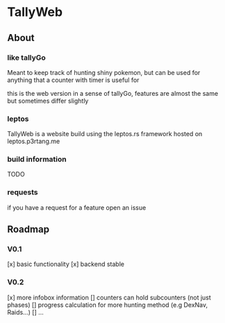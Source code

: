 # TallyWeb

## About
### like tallyGo
Meant to keep track of hunting shiny pokemon,
but can be used for anything that a counter with timer is useful for

this is the web version in a sense of tallyGo,
features are almost the same but sometimes differ slightly

### leptos
TallyWeb is a website build using the leptos.rs framework
hosted on leptos.p3rtang.me

### build information
TODO

### requests
if you have a request for a feature open an issue

## Roadmap
### V0.1
[x] basic functionality
[x] backend stable

### V0.2
[x] more infobox information
[] counters can hold subcounters (not just phases)
[] progress calculation for more hunting method (e.g DexNav, Raids...)
[] ...
